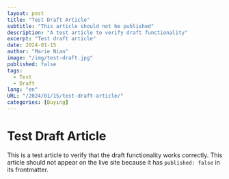 ```yaml
---
layout: post
title: "Test Draft Article"
subtitle: "This article should not be published"
description: "A test article to verify draft functionality"
excerpt: "Test draft article"
date: 2024-01-15
author: "Marie Nian"
image: "/img/test-draft.jpg"
published: false
tags:
  - Test
  - Draft
lang: "en"
URL: "/2024/01/15/test-draft-article/"
categories: [Buying]
---
```


# Test Draft Article

This is a test article to verify that the draft functionality works correctly. This article should not appear on the live site because it has `published: false` in its frontmatter.
